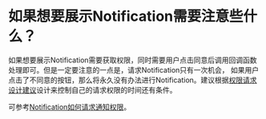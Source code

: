 # 如果想要展示Notification需要注意些什么？

如果想要展示Notification需要获取权限，同时需要用户点击同意后调用回调函数处理即可。但是一定要注意的一点是，请求Notification只有一次机会， 如果用户点击了不同意的按钮，那么将永久没有办法进行Notification。建议根据[权限请求设计建议](https://developers.google.com/web/fundamentals/push-notifications/permission-ux)设计来控制自己的请求权限的时间还有条件。

可参考[Notification如何请求通知权限](https://developers.google.com/web/fundamentals/push-notifications/subscribing-a-user#requesting_permission)。


